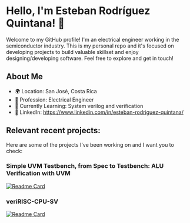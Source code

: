 # Hello, I'm Esteban Rodríguez Quintana! 👋

Welcome to my GitHub profile! I'm an electrical engineer working in the semiconductor industry. This is my personal repo and it's focused on developing projects to build valuable skillset and enjoy designing/developing software. Feel free to explore and get in touch!

## About Me

- 🌍 Location: San José, Costa Rica
- 💼 Profession: Electrical Engineer
- 🌱 Currently Learning: System verilog and verification
- 💼 LinkedIn: https://www.linkedin.com/in/esteban-rodriguez-quintana/



## Relevant recent projects:

Here are some of the projects I've been working on and I want you to check:

### Simple UVM Testbench, from Spec to Testbench: ALU Verification with UVM

   [![Readme Card](https://github-readme-stats.vercel.app/api/pin/?username=erquintana&repo=ALU_Verification_with_UVM&theme=yeblu)](https://github.com/erquintana/ALU_Verification_with_UVM)

### veriRISC-CPU-SV

   [![Readme Card](https://github-readme-stats.vercel.app/api/pin/?username=erquintana&repo=veriRISC-CPU-SV&theme=yeblu)](https://github.com/erquintana/veriRISC-CPU-SV)

<!--
## Contributions

I enjoy contributing to open source projects. Here are a few projects I've contributed to:

- [Project Name](https://github.com/project-owner/project-name)
- [Another Project](https://github.com/another-owner/another-project)

## Fun Facts

- 🎵 Favorite Song: [Your Favorite Song]
- 🎮 Currently Playing: [Game Name]
- 📚 Reading: [Book Title]
-->
